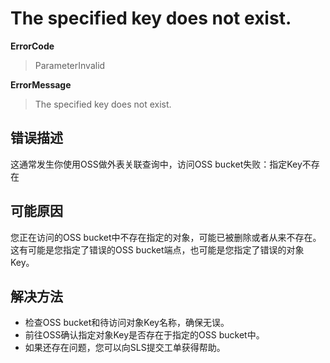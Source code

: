 # The specified key does not exist.
**ErrorCode**
> ParameterInvalid

**ErrorMessage**
> The specified key does not exist.

## 错误描述
这通常发生你使用OSS做外表关联查询中，访问OSS bucket失败：指定Key不存在

## 可能原因
您正在访问的OSS bucket中不存在指定的对象，可能已被删除或者从来不存在。这有可能是您指定了错误的OSS bucket端点，也可能是您指定了错误的对象Key。

## 解决方法
- 检查OSS bucket和待访问对象Key名称，确保无误。
- 前往OSS确认指定对象Key是否存在于指定的OSS bucket中。
- 如果还存在问题，您可以向SLS提交工单获得帮助。